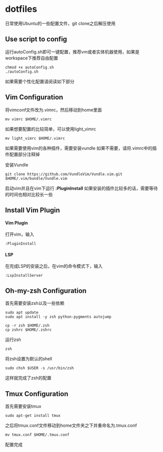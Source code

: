 # dotfiles
日常使用Ubuntu的一些配置文件，git clone之后解压使用
## Use script to config
运行autoConfig.sh即可一键配置，推荐vm或者实体机器使用，如果是workspace下推荐自由配置
```shell
chmod +x autoConfig.sh
./autoConfig.sh
```
如果需要个性化配置请阅读如下部分
## Vim Configuration
将vimconf文件改为.vimrc，然后移动到home里面
```shell
mv vimrc $HOME/.vimrc
```
如果想要配置的比较简单，可以使用light_vimrc
```shell
mv light_vimrc $HOME/.vimrc
```
如果需要使用vim的各种插件，需要安装vundle
如果不需要，请将.vimrc中的插件配置部分注释掉

安装Vundle
```shell
git clone https://github.com/VundleVim/Vundle.vim.git $HOME/.vim/bundle/Vundle.vim
```
启动vim并且在vim下运行 **:PluginInstall**
如果安装的插件比较多的话，需要等待的时间也相对比较长一些

## Install Vim Plugin

#### Vim Plugin
打开vim，输入
```
:PluginInstall
```
#### LSP
在完成LSP的安装之后，在vim的命令模式下，输入
```
:LspInstallServer
```

## Oh-my-zsh Configuration
首先需要安装zsh以及一些依赖
```shell
sudo apt update
sudo apt install -y zsh python-pygments autojump

cp -r zsh $HOME/.zsh
cp zshrc $HOME/.zshrc
```
运行zsh
```shell
zsh
```
将zsh设置为默认的shell
```shell
sudo chsh $USER -s /usr/bin/zsh
```
这样就完成了zsh的配置

## Tmux Configuration
首先需要安装tmux
```shell
sudo apt-get install tmux
```
之后将tmux.conf文件移动到home文件夹之下并重命名为.tmux.conf
```shell
mv tmux.conf $HOME/.tmux.conf
```
配置完成
